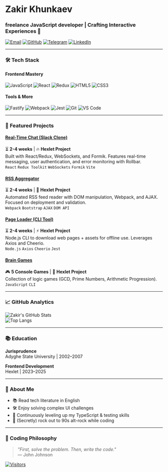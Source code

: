 # Zakir Khunkaev  
### freelance JavaScript developer | Crafting Interactive Experiences 🚀  

[![Email](https://img.shields.io/badge/Email-zakirkhunkaev@gmail.com-D14836?style=flat&logo=gmail&logoColor=white)](mailto:zakirkhunkaev@gmail.com)
[![GitHub](https://img.shields.io/badge/GitHub-Zakir0000-181717?style=flat&logo=github&logoColor=white)](https://github.com/Zakir0000)
[![Telegram](https://img.shields.io/badge/Telegram-zakirkhunkaev-2CA5E0?style=flat&logo=telegram&logoColor=white)](https://t.me/zakirkhunkaev)
[![LinkedIn](https://img.shields.io/badge/LinkedIn-zakirkhunkaev-0077B5?style=flat&logo=linkedin&logoColor=white)](https://www.linkedin.com/in/zakirkhunkaev)  

---

### 🛠️ **Tech Stack**  
#### **Frontend Mastery**  
![JavaScript](https://img.shields.io/badge/JavaScript-ES6+-F7DF1E?logo=javascript&logoColor=000)
![React](https://img.shields.io/badge/React-20232A?logo=react&logoColor=61DAFB)
![Redux](https://img.shields.io/badge/Redux_Toolkit-764ABC?logo=redux&logoColor=white)
![HTML5](https://img.shields.io/badge/HTML5-E34F26?logo=html5&logoColor=white)
![CSS3](https://img.shields.io/badge/CSS3-1572B6?logo=css3&logoColor=white)

#### **Tools & More**
![Fastify](https://img.shields.io/badge/Fastify-000000?logo=fastify&logoColor=white)
![Webpack](https://img.shields.io/badge/Webpack-8DD6F9?logo=webpack&logoColor=000)
![Jest](https://img.shields.io/badge/Jest-C21325?logo=jest&logoColor=white)
![Git](https://img.shields.io/badge/Git-F05032?logo=git&logoColor=white)
![VS Code](https://img.shields.io/badge/VS_Code-007ACC?logo=visual-studio-code&logoColor=white)

---

### 🚀 **Featured Projects**  

#### [Real-Time Chat (Slack Clone)](https://github.com/Zakir0000/frontend-project-12)  
⏳ **2-4 weeks** | 🔥 **Hexlet Project**  
Built with React/Redux, WebSockets, and Formik. Features real-time messaging, user authentication, and error monitoring with Rollbar.  
`React` `Redux Toolkit` `WebSockets` `Formik` `Vite`

#### [RSS Aggregator](https://github.com/Zakir0000/frontend-project-11)  
⏳ **2-4 weeks** | 📰 **Hexlet Project**  
Automated RSS feed reader with DOM manipulation, Webpack, and AJAX. Focused on deployment and validation.  
`Webpack` `Bootstrap` `AJAX` `DOM API`

#### [Page Loader (CLI Tool)](https://github.com/Zakir0000/fullstack-javascript-project-4)  
⏳ **2-4 weeks** | ⚡ **Hexlet Project**  
Node.js CLI to download web pages + assets for offline use. Leverages Axios and Cheerio.  
`Node.js` `Axios` `Cheerio` `Jest`

#### [Brain Games](https://github.com/Zakir0000/frontend-project-44)  
🎮 **5 Console Games** | 🧠 **Hexlet Project**  
Collection of logic games (GCD, Prime Numbers, Arithmetic Progression).  
`JavaScript` `CLI`

---

### 📈 **GitHub Analytics**  
![Zakir's GitHub Stats](https://github-readme-stats.vercel.app/api?username=Zakir0000&show_icons=true&theme=radical&hide_border=true)  
![Top Langs](https://github-readme-stats.vercel.app/api/top-langs/?username=Zakir0000&layout=compact&theme=radical&hide_border=true)

---

### 📚 **Education**  
**Jurisprudence**  
Adyghe State University | 2002–2007  

**Frontend Development**  
Hexlet | 2023–2025

---

### 🌟 **About Me**  
- 📚 Read tech literature in English  
- 🛠️ Enjoy solving complex UI challenges  
- 🌱 Continuously leveling up my TypeScript & testing skills  
- 🎸 (Secretly) rock out to 90s alt-rock while coding  

---

### 🎯 **Coding Philosophy**  
> *"First, solve the problem. Then, write the code."*  
> — John Johnson  

[![Visitors](https://komarev.com/ghpvc/?username=Zakir0000&color=blueviolet&style=flat)](https://github.com/Zakir0000)
